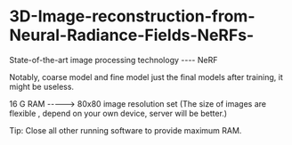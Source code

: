 # 3D-Image-reconstruction-from-Neural-Radiance-Fields-NeRFs-
State-of-the-art image processing technology ---- NeRF

Notably, coarse model and fine model just the final models after training, it might be useless.

16 G RAM ----->  80x80 image resolution set (The size of images are flexible , depend on your own device, server will be better.)

Tip: Close all other running software to provide maximum RAM. 
